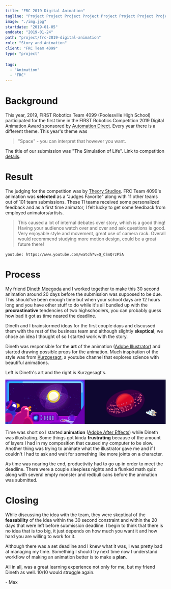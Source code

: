 ```yaml
---
title: "FRC 2019 Digital Animation"
tagline: "Project Project Project Project Project Project Project Project Project Project Project Project Project Project Project Project "
image: "./img.jpg"
startdate: "2019-01-05"
enddate: "2019-01-24"
path: "project/frc-2019-digital-animation"
role: "Story and Animation"
client: "FRC Team 4099"
type: "project"

tags:
  - "Animation"
  - "FRC"
---
```


# Background

This year, 2019, FIRST Robotics Team 4099 (Poolesville High School) participated for the first time in the FIRST Robotics Competition 2019 Digital Animation Award sponsored by [Automation Direct](https://library.automationdirect.com/). Every year there is a different theme. This year's theme was 

>"Space" - you can interpret that however you want. 

The title of our submission was "The Simulation of Life". Link to competition [details](https://library.automationdirect.com/the-first-robotics-competition-2019-digital-animation-award-winner/).

# Result

The judging for the competition was by [Theory Studios](https://theorystudios.com/). FRC Team 4099's animation was **selected** as a "Judges Favorite" along with 11 other teams out of 101 team submissions. These 11 teams received some personalized feedback and as a first time animator, I felt lucky to get some feedback from employed animators/artists.


>This caused a lot of internal debates over story, which is a good thing! Having your audience watch over and over and ask questions is good. Very enjoyable style and movement, great use of camera rack. Overall would recommend studying more motion design, could be a great future there!

`youtube: https://www.youtube.com/watch?v=Q_CSnQrzP5A` 

# Process

My friend [Dineth Meegoda](https://www.youtube.com/channel/UC5CWv0Ooupy-6EyoSJiA2Yw) and I worked together to make this 30 second animation around 20 days before the submission was supposed to be due. This should've been enough time but when your school days are 12 hours long and you have other stuff to do while it's all bundled up with the **procrastinative** tendencies of two highschoolers, you can probably guess how bad it got as time neared the deadline.

Dineth and I brainstormed ideas for the first couple days and discussed them with the rest of the business team and although slightly **skeptical**, we chose an idea I thought of so I started work with the story.

Dineth was responsible for the **art** of the animation ([Adobe Illustrator](https://www.adobe.com/products/illustrator.html)) and started drawing possible props for the animation. Much inspiration of the style was from [Kurzgesagt](https://www.youtube.com/user/Kurzgesagt), a youtube channel that explores science with beautiful animations.

Left is Dineth's art and the right is Kurzgesagt's.

![comparison image](./compare.jpg "Kurzgesagt on the left, Dineth on the right")

Time was short so I started **animation** ([Adobe After Effects](https://www.adobe.com/products/aftereffects.html)) while Dineth was illustrating. Some things got kinda **frustrating** because of the amount of layers I had in my composition that caused my computer to be slow. Another thing was trying to animate what the illustrator gave me and if I couldn't I had to ask and wait for something like more joints on a character.

As time was nearing the end, productivity had to go up in order to meet the deadline. There were a couple sleepless nights and a flunked math quiz along with several empty monster and redbull cans before the animation was submitted.

# Closing

While discussing the idea with the team, they were skeptical of the **feasability** of the idea within the 30 second constraint and within the 20 days that were left before submission deadline. I begin to think that there is no idea that is too big, it just depends on how much you want it and how hard you are willing to work for it.

Although there was a set deadline and I knew what it was, I was pretty bad at managing my time. Something I should try next time now I understand workflow of making an animation better is to make a **plan**.

All in all, was a great learning experience not only for me, but my friend Dineth as well. 10/10 would struggle again.

\- Max